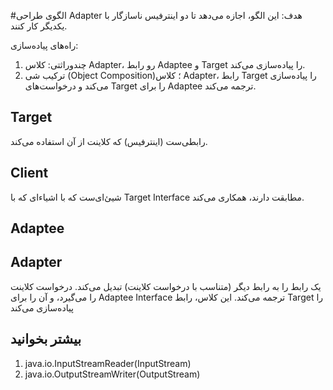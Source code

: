 #الگوی طراحی Adapter
هدف: این الگو، اجازه می‌دهد تا دو اینترفیس ناسازگار با یکدیگر کار کنند.

راه‌های پیاده‌سازی:
1. چندوراثتی: کلاس Adapter، رو رابط Adaptee و Target را پیاده‌سازی می‌کند.
2. ترکیب شی (Object Composition)؛ کلاس Adapter، رابط Target را پیاده‌سازی می‌کند و درخواست‌های Target را برای Adaptee ترجمه می‌کند.

## Target
رابطی‌ست (اینترفیس) که کلاینت از آن استفاده می‌کند. 

## Client
شیئ‌ای‌ست که با اشیاء‌ای که با Target Interface مطابقت دارند، همکاری می‌کند.

## Adaptee


## Adapter
یک رابط را به رابط دیگر (متناسب با درخواست کلاینت) تبدیل می‌کند. درخواست کلاینت را می‌گیرد، و آن را برای Adaptee Interface ترجمه می‌کند.
این کلاس، رابط Target را پیاده‌سازی می‌کند

## بیشتر بخوانید
1. java.io.InputStreamReader(InputStream)
2. java.io.OutputStreamWriter(OutputStream)

